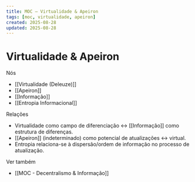 ```yaml
---
title: MOC — Virtualidade & Apeiron
tags: [moc, virtualidade, apeiron]
created: 2025-08-28
updated: 2025-08-28
---
```


# Virtualidade & Apeiron

Nós
- [[Virtualidade (Deleuze)]]
- [[Apeiron]]
- [[Informação]]
- [[Entropia Informacional]]

Relações
- Virtualidade como campo de diferenciação ↔ [[Informação]] como estrutura de diferenças.
- [[Apeiron]] (indeterminado) como potencial de atualizações ↔ virtual.
- Entropia relaciona-se à dispersão/ordem de informação no processo de atualização.

Ver também
- [[MOC - Decentralismo & Informação]]

